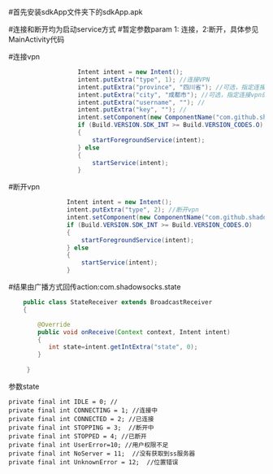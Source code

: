 #首先安装sdkApp文件夹下的sdkApp.apk




#连接和断开均为启动service方式
#暂定参数param 1: 连接，2:断开，具体参见MainActivity代码

#连接vpn

```Java
                   Intent intent = new Intent();
                   intent.putExtra("type", 1); //连接VPN
                   intent.putExtra("province", "四川省"); //可选，指定连接vpn的省份
                   intent.putExtra("city", "成都市"); //可选，指定连接vpn的城市
                   intent.putExtra("username", ""); //
                   intent.putExtra("key", ""); //
                   intent.setComponent(new ComponentName("com.github.shadowsocksdemo", "com.github.shadowsocksdemo.service.CentreService"));
                   if (Build.VERSION.SDK_INT >= Build.VERSION_CODES.O)
                   {
                       startForegroundService(intent);
                   } else
                   {
                       startService(intent);
                   }
```
                   
#断开vpn
```Java
                Intent intent = new Intent();
                intent.putExtra("type", 2); //断开vpn
                intent.setComponent(new ComponentName("com.github.shadowsocksdemo", "com.github.shadowsocksdemo.service.CentreService"));
                if (Build.VERSION.SDK_INT >= Build.VERSION_CODES.O)
                {
                    startForegroundService(intent);
                } else
                {
                    startService(intent);
                }
```                        
                        
#结果由广播方式回传action:com.shadowsocks.state
```Java
    public class StateReceiver extends BroadcastReceiver
    {

        @Override
        public void onReceive(Context context, Intent intent)
        {
           int state=intent.getIntExtra("state", 0);
        }
        
     }   
```

参数state

    private final int IDLE = 0; //
    private final int CONNECTING = 1; //连接中
    private final int CONNECTED = 2; //已连接
    private final int STOPPING = 3;  //断开中
    private final int STOPPED = 4; //已断开
    private final int UserError=10; //用户权限不足 
    private final int NoServer = 11;  //没有获取到ss服务器
    private final int UnknownError = 12;  //位置错误



